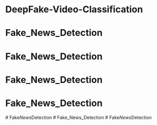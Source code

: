 # DeepFake-Video-Classification
# Fake_News_Detection
# Fake_News_Detection
# Fake_News_Detection
# Fake_News_Detection
#   F a k e _ N e w s _ D e t e c t i o n  
 # Fake_News_Detection
#   F a k e _ N e w s _ D e t e c t i o n  
 